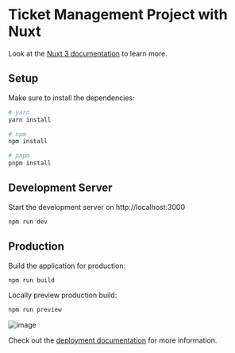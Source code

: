 # Ticket Management Project with Nuxt

Look at the [Nuxt 3 documentation](https://nuxt.com/docs/getting-started/introduction) to learn more.

## Setup

Make sure to install the dependencies:

```bash
# yarn
yarn install

# npm
npm install

# pnpm
pnpm install
```

## Development Server

Start the development server on http://localhost:3000

```bash
npm run dev
```

## Production

Build the application for production:

```bash
npm run build
```

Locally preview production build:

```bash
npm run preview
```

![image](https://github.com/user-attachments/assets/1ac80326-e4e0-47cd-acf9-735d278244c3)


Check out the [deployment documentation](https://nuxt.com/docs/getting-started/deployment) for more information.
